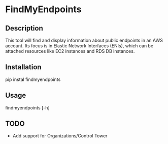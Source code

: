# FindMyEndpoints

## Description

This tool will find and display information about public endpoints in an AWS
 account. Its focus is in Elastic Network Interfaces (ENIs), which can be
 attached resources like EC2 instances and RDS DB instances.

## Installation

pip instal findmyendpoints

## Usage

findmyendpoints [-h]

## TODO

* Add support for Organizations/Control Tower
